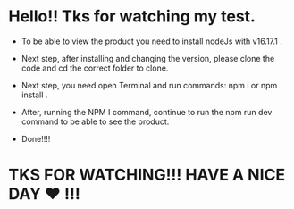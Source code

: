 # Hello!! Tks for watching my test.

- To be able to view the product you need to install nodeJs with v16.17.1 .

- Next step, after installing and changing the version, please clone the code and cd the correct folder to clone.

- Next step, you need open Terminal and run commands: npm i or npm install .

- After, running the NPM I command, continue to run the npm run dev command to be able to see the product.

- Done!!!!

# TKS FOR WATCHING!!! HAVE A NICE DAY ❤️ !!!
